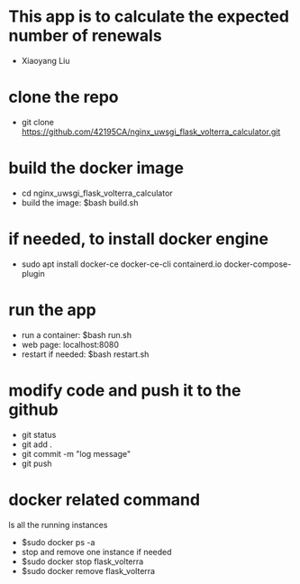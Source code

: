 
# This app is to calculate the expected number of renewals
* Xiaoyang Liu

# clone the repo
* git clone https://github.com/42195CA/nginx_uwsgi_flask_volterra_calculator.git

# build the docker image
* cd nginx_uwsgi_flask_volterra_calculator
* build the image: $bash build.sh

# if needed, to install docker engine
* sudo apt install docker-ce docker-ce-cli containerd.io docker-compose-plugin

# run the app
* run a container: $bash run.sh
* web page: localhost:8080
* restart if needed: $bash restart.sh

# modify code and push it to the github
* git status
* git add .
* git commit -m "log message"
* git push

# docker related command
ls all the running instances
* $sudo docker ps -a
* stop and remove one instance if needed
* $sudo docker stop flask_volterra
* $sudo docker remove flask_volterra
